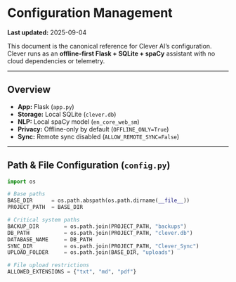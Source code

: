 # Configuration Management
**Last updated:** 2025-09-04

This document is the canonical reference for Clever AI’s configuration. Clever runs as an **offline-first Flask + SQLite + spaCy** assistant with no cloud dependencies or telemetry.

---

## Overview

- **App:** Flask (`app.py`)
- **Storage:** Local SQLite (`clever.db`)
- **NLP:** Local spaCy model (`en_core_web_sm`)
- **Privacy:** Offline-only by default (`OFFLINE_ONLY=True`)
- **Sync:** Remote sync disabled (`ALLOW_REMOTE_SYNC=False`)

---

## Path & File Configuration (`config.py`)

```python
import os

# Base paths
BASE_DIR      = os.path.abspath(os.path.dirname(__file__))
PROJECT_PATH  = BASE_DIR

# Critical system paths
BACKUP_DIR        = os.path.join(PROJECT_PATH, "backups")
DB_PATH           = os.path.join(PROJECT_PATH, "clever.db")
DATABASE_NAME     = DB_PATH
SYNC_DIR          = os.path.join(PROJECT_PATH, "Clever_Sync")
UPLOAD_FOLDER     = os.path.join(BASE_DIR, "uploads")

# File upload restrictions
ALLOWED_EXTENSIONS = {"txt", "md", "pdf"}
